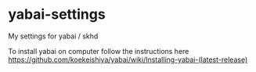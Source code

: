 # yabai-settings

My settings for yabai / skhd

To install yabai on computer follow the instructions here
https://github.com/koekeishiya/yabai/wiki/Installing-yabai-(latest-release)
